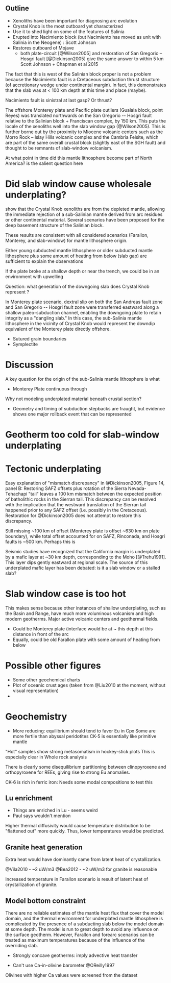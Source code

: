 ## Outline

- Xenoliths have been important for diagnosing arc evolution
- Crystal Knob is the most outboard yet characterized
- Use it to shed light on some of the features of Salinia
- Erupted into Nacimiento block (but Nacimiento has moved as unit with Salinia in the Neogene) : Scott Johnson
- Restores outboard of Mojave
    - both plate-circuit [@Wilson2005] and restoration of San Gregorio – Hosgri fault [@Dickinson2005] give the same answer to within 5 km
Scott Johnson + Chapman et al 2015

The fact that this is west of the Salinian block proper is not a problem
because the Nacimiento fault is a Cretaceous subduction thrust structure
(of accretionary wedge under continental margin).
In fact, this demonstrates that the slab was at < 100 km depth at this
time and place (maybe).

Nacimiento fault is sinistral at last gasp? Or thrust?

The offshore Monterey plate and Pacific plate outliers (Gualala block, point Reyes)
was translated northwards on the San Gregorio -- Hosgri
fault relative to the Salinian block + Franciscan complex, by 150 km.
This puts the locale of the xenoliths well into the slab window gap (@Wilson2005).
This is further borne out by the proximity to Miocene volcanic centers such as the
Morro Rock – Islay Hills volcanic complex and the Cambria Felsite,
which are part of the same overall crustal block (slightly east of the SGH fault)
and thought to be remnants of slab-window volcanism.

At what point in time did this mantle lithosphere become part of North America? is the salient
question here

# Did slab window cause wholesale underplating?

show that the Crystal Knob xenoliths
are from the depleted mantle, allowing
the immediate rejection of a sub-Salinian mantle derived from arc residues or other continental
material.
Several scenarios have been proposed for the deep basement structure of the Salinian block.

These results are consistent with all considered scenarios
(Farallon, Monterey, and slab-window) for mantle lithosphere origin.


Either young subducted mantle lithosphere or older subducted mantle lithosphere
plus some amount of heating from below (slab gap) are sufficient to explain the
observations

If the plate broke at a shallow depth or near the trench, we could be in an environment
with upwelling

Question: what generation of the downgoing slab does Crystal Knob represent ?

In Monterey plate scenario, dextral slip on both the San Andreas fault zone and San Gregorio -- Hosgri
fault zone were transferred eastward along a shallow paleo-subduction channel, enabling the downgoing plate
to retain integrity as a "dangling slab." In this case, the sub-Salinia mantle
lithosphere in the vicinity of Crystal Knob would represent the downdip equivalent
of the Monterey plate directly offshore.


- Sutured grain boundaries
- Symplectite

# Discussion

A key question for the origin of the sub-Salinia mantle lithosphere is what

- Monterey Plate continuous through

Why not modeling underplated material beneath crustal section?
- Geometry and timing of subduction stepbacks are fraught, but evidence shows
  one major rollback event that can be represented

# Geotherm too cold for slab-window underplating


# Tectonic underplating

Easy explanation of "mismatch discrepancy" in @Dickinson2005, Figure 14, panel B:
Restoring SAFZ offsets plus rotation of the Sierra Nevada-Tehachapi "tail" leaves
a 100 km mismatch between the expected position of batholithic rocks in the Sierran
tail. This discrepancy can be resolved with the implication that the westward
translation of the Sierran tail happened prior to any SAFZ offset (i.e. possibly
in the Cretaceous). Restoration for @Dickinson2005 does not attempt to restore this
discrepancy.

Still missing ~100 km of offset (Monterey plate is offset ~630 km on plate boundary),
while total offset accounted for on SAFZ, Rinconada, and Hosgri faults is ~500 km.
Perhaps this is

Seismic studies have recognized that the California margin is underplated
by a mafic layer at ~30 km depth, corresponding to the Moho [@Trehu1991].
This layer dips gently eastward at regional scale.
The source of this underplated mafic layer has been debated:
is it a slab window or a stalled slab?

# Slab window case is too hot

This makes sense because other instances of shallow underplating, such as the
Basin and Range, have much more voluminous volcanism and high modern geotherms.
Major active volcanic centers and geothermal fields.


- Could be Monterey plate (interface would be at \~ this depth at this
  distance in front of the arc
- Equally, could be old Farallon plate with some amount of heating from below

# Possible other figures

- Some other geochemical charts
- Plot of oceanic crust ages (taken from @Liu2010 at the moment, without visual representation)
-

# Geochemistry

- More reducing: equilibrium should tend to favor Eu in Cpx
Some are more fertile than abyssal peridotites
CK-5 is essentially like primitive mantle

"Hot" samples show strong metasomatism in hockey-stick plots
This is especially clear in Whole rock analysis

There is clearly some disequilibrium partitioning between clinopyroxene
and orthopyroxene for REEs, giving rise to strong Eu anomalies.

CK-6 is rich in ferric iron: Needs some modal compositions to test this

## Lu enrichment

- Things are enriched in Lu - seems weird
- Paul says wouldn't mention

Higher thermal diffusivity would cause temperature distribution to be "flattened out"
more quickly. Thus, lower temperatures would be predicted.

## Granite heat generation

Extra heat would have dominantly came from latent heat of crystallization.

@Vila2010 - ~2 uW/m3
@Bea2012 - ~2 uW/m3 for granite is reasonable

Increased temperature in Farallon scenario is result of latent heat of
crystallization of granite.

## Model bottom constraint

There are no reliable estimates of the mantle heat flux that cover the model
domain, and the thermal environment for underplated mantle lithosphere is complicated
by the presence of a subducting slab below the model domain at some depth. The model
is run to great depth to avoid any influence on the surface geotherm. However,
Farallon and forearc scenarios can be treated as maximum temperatures because of
the influence of the overriding slab.

- Strongly concave geotherms: imply advective heat transfer

- Can't use Ca-in-olivine barometer @OReilly1997

Olivines with higher Ca values were screened from the dataset

